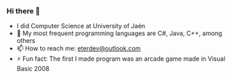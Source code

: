### Hi there 👋
- I did Computer Science at University of Jaén
- 🌱 My most frequent programming languages are C#, Java, C++, among others
- 📫 How to reach me: [eterdev@outlook.com](mailto:eterdev@outlook.com)
- ⚡ Fun fact: The first I made program was an arcade game made in Visual Basic 2008 

<!--
**antjarm/antjarm** is a ✨ _special_ ✨ repository because its `README.md` (this file) appears on your GitHub profile.

Here are some ideas to get you started:

- 🔭 I’m currently working on ...

- 👯 I’m looking to collaborate on ...
- 🤔 I’m looking for help with ...
- 💬 Ask me about ...
- 📫 How to reach me: ...
- 😄 Pronouns: ...

-->
